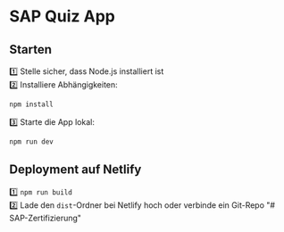 
# SAP Quiz App

## Starten

1️⃣ Stelle sicher, dass Node.js installiert ist  
2️⃣ Installiere Abhängigkeiten:
```bash
npm install
```

3️⃣ Starte die App lokal:
```bash
npm run dev
```

## Deployment auf Netlify

1️⃣ `npm run build`  
2️⃣ Lade den `dist`-Ordner bei Netlify hoch oder verbinde ein Git-Repo
"# SAP-Zertifizierung" 
